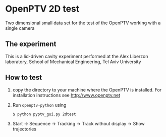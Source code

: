 # OpenPTV 2D test
Two dimensional small data set for the test of the OpenPTV working with a single camera

## The experiment
This is a lid-driven cavity experiment performed at the Alex Liberzon laboratory, School of Mechanical Engineering, Tel Aviv University

## How to test
1. copy the directory to your machine where the OpenPTV is installed. For installation instructions see http://www.openptv.net
2. Run `openptv-python` using  

      `$ python pyptv_gui.py 2dtest`
     
3. Start -> Sequence -> Tracking -> Track without display -> Show trajectories 


